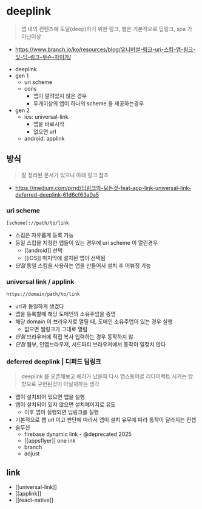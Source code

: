 # deeplink

> 앱 내의 컨텐츠에 도달(deep)하기 위한 링크, 웹은 기본적으로 딥링크, spa 가 아닌이상
+ https://www.branch.io/ko/resources/blog/유니버설-링크-uri-스킴-앱-링크-및-딥-링크-무슨-차이가/

- deeplink
- gen 1
  - uri scheme
  - cons
    - 앱이 깔려있지 않은 경우
    - 두개이상의 앱이 하나의 scheme 을 제공하는경우
- gen 2
  - ios: universal-link
    - 앱을 바로시작
    - 없으면 url
  - android: applink

## 방식
> 잘 정리된 문서가 있으니 아래 링크 참조
+ https://medium.com/prnd/딥링크의-모든것-feat-app-link-universal-link-deferred-deeplink-61d6cf63a0a5

### uri scheme
`[scheme]://path/to/link`

- 스킴은 자유롭게 등록 가능
- 동일 스킵을 지정한 앱들이 있는 경우에 uri scheme 이 열린경우
  - [[android]] 선택
  - [[iOS]] 마지막에 설치된 앱이 선택됨
- *단점* 동일 스킴을 사용하는 앱을 만들어서 설치 후 어뷰징 가능

### universal link / applink
`https://domain/path/to/link`

- url과 동일하게 생겼다
- 앱을 등록할때 해당 도메인의 소유주임을 증명
- 해당 domain 이 브라우저로 열릴 때,  도메인 소유주앱이 있는 경우 실행
  - 없으면 웹링크가 그대로 열림
- *단점* 브라우저에 직접 복사 입력하는 경우 동작하지 않
- *단점* 웹뷰, 인앱브라우저, 서드파티 브라우저에서 동작이 일정치 않다

### deferred deeplink | 디퍼드 딥링크
> deeplink 를 오픈해보고 에러가 났을때 다시 앱스토어로 리다이렉트 시키는 방향으로 구현된것이 아닐까하는 생각

- 앱이 설치되어 있으면 앱을 실행 
- 앱이 설치되어 있지 않으면 설치페이지로 유도
  - 이후 앱이 실행되면 딥링크를 실행
- 기본적으로 웹 url 이고 판단에 따라서 앱이 설치 유무에 따라 동작이 달라지는 컨셉
- 솔루션
  - firebase dynamic link - @deprecated 2025
  - [[appsflyer]] one ink
  - branch
  - adjust

## link
- [[universal-link]]
- [[applink]]
- [[react-native]]
